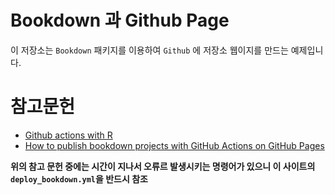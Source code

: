 # Bookdown 과 Github Page

이 저장소는 `Bookdown` 패키지를 이용하여 `Github` 에 저장소 웹이지를 만드는 예제입니다.

# 참고문헌

- [Github actions with R](https://orchid00.github.io/actions_sandbox/)
- [How to publish bookdown projects with GitHub Actions on GitHub Pages](https://medium.com/@delucmat/how-to-publish-bookdown-projects-with-github-actions-on-github-pages-6e6aecc7331e)

**위의 참고 문헌 중에는 시간이 지나서 오류르 발생시키는 명령어가 있으니 이 사이트의 `deploy_bookdown.yml`을 반드시 참조**

 
